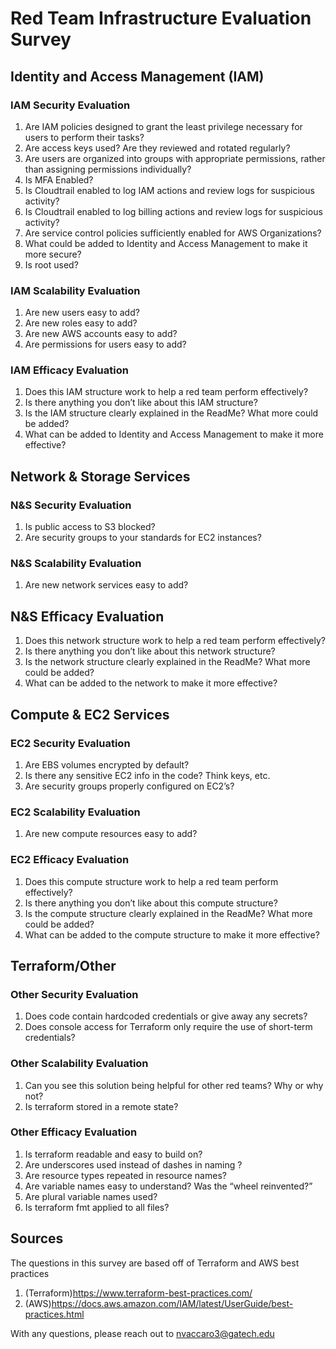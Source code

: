 # Red Team Infrastructure Evaluation Survey

## Identity and Access Management (IAM)

### IAM Security Evaluation

1. Are IAM policies designed to grant the least privilege necessary for users to perform their tasks?
2. Are access keys used? Are they reviewed and rotated regularly?
3. Are users are organized into groups with appropriate permissions, rather than assigning permissions individually?
4. Is MFA Enabled?
5. Is Cloudtrail enabled to log IAM actions and review logs for suspicious activity?
6. Is Cloudtrail enabled to log billing actions and review logs for suspicious activity?
7. Are service control policies sufficiently enabled for AWS Organizations?
8. What could be added to Identity and Access Management to make it more secure?
9. Is root used?

### IAM Scalability Evaluation

1. Are new users easy to add?
2. Are new roles easy to add?
3. Are new AWS accounts easy to add?
4. Are permissions for users easy to add?

### IAM Efficacy Evaluation

1. Does this IAM structure work to help a red team perform effectively?
2. Is there anything you don’t like about this IAM structure?
3. Is the IAM structure clearly explained in the ReadMe? What more could be added?
4. What can be added to Identity and Access Management to make it more effective?

## Network & Storage Services

### N&S Security Evaluation

1. Is public access to S3 blocked?
2. Are security groups to your standards for EC2 instances?

### N&S Scalability Evaluation

1. Are new network services easy to add?

## N&S Efficacy Evaluation

1. Does this network structure work to help a red team perform effectively?
2. Is there anything you don’t like about this network structure?
3. Is the network structure clearly explained in the ReadMe? What more could be added?
4. What can be added to the network to make it more effective?

## Compute & EC2 Services

### EC2 Security Evaluation

1. Are EBS volumes encrypted by default?
2. Is there any sensitive EC2 info in the code? Think keys, etc.
3. Are security groups properly configured on EC2’s?

### EC2 Scalability Evaluation

1. Are new compute resources easy to add?

### EC2 Efficacy Evaluation

1. Does this compute structure work to help a red team perform effectively?
2. Is there anything you don’t like about this compute structure?
3. Is the compute structure clearly explained in the ReadMe? What more could be added?
4. What can be added to the compute structure to make it more effective?

## Terraform/Other

### Other Security Evaluation

1. Does code contain hardcoded credentials or give away any secrets?
2. Does console access for Terraform only require the use of short-term credentials?

### Other Scalability Evaluation

1. Can you see this solution being helpful for other red teams? Why or why not?
2. Is terraform stored in a remote state?

### Other Efficacy Evaluation

1. Is terraform readable and easy to build on?
2. Are underscores used instead of dashes in naming ?
3. Are resource types repeated in resource names?
4. Are variable names easy to understand? Was the “wheel reinvented?”
5. Are plural variable names used?
6. Is terraform fmt applied to all files?

## Sources

The questions in this survey are based off of Terraform and AWS best practices

1. (Terraform)<https://www.terraform-best-practices.com/>
2. (AWS)<https://docs.aws.amazon.com/IAM/latest/UserGuide/best-practices.html>

With any questions, please reach out to [nvaccaro3@gatech.edu](mailto:nvaccaro3@gatech.edu)
